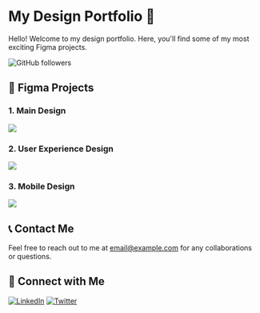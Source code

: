 # My Design Portfolio 💫

Hello! Welcome to my design portfolio. Here, you'll find some of my most exciting Figma projects.

![GitHub followers](https://img.shields.io/github/followers/your-username?style=social)

## 🎨 Figma Projects

### 1. Main Design
<a href="https://www.figma.com/file/yourMainDesignID/Main-Design">
  <img src="https://img.shields.io/badge/-View%20on%20Figma-0A1EFE?style=for-the-badge&logo=Figma&logoColor=white"/>
</a>

### 2. User Experience Design
<a href="https://www.figma.com/file/yourUXDesignID/User-Experience-Design">
  <img src="https://img.shields.io/badge/-View%20on%20Figma-0A1EFE?style=for-the-badge&logo=Figma&logoColor=white"/>
</a>

### 3. Mobile Design
<a href="https://www.figma.com/file/yourMobileDesignID/Mobile-Design">
  <img src="https://img.shields.io/badge/-View%20on%20Figma-0A1EFE?style=for-the-badge&logo=Figma&logoColor=white"/>
</a>

## 📞 Contact Me

Feel free to reach out to me at [email@example.com](mailto:email@example.com) for any collaborations or questions.

## 🌟 Connect with Me
[![LinkedIn](https://img.shields.io/badge/-LinkedIn-0072B1?style=for-the-badge&logo=LinkedIn&logoColor=white)](https://www.linkedin.com/in/your-linkedin/)
[![Twitter](https://img.shields.io/badge/-Twitter-1C9CEA?style=for-the-badge&logo=Twitter&logoColor=white)](https://twitter.com/your_twitter)

